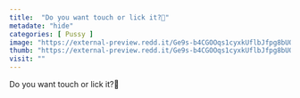 ```yaml
---
title:  "Do you want touch or lick it?🥵"
metadate: "hide"
categories: [ Pussy ]
image: "https://external-preview.redd.it/Ge9s-b4CGOOqs1cyxkUflbJfpg8bUOjc2zbEVEssj3Y.jpg?auto=webp&s=3ab78330145d0f167128b37cb8fa9b918527a784"
thumb: "https://external-preview.redd.it/Ge9s-b4CGOOqs1cyxkUflbJfpg8bUOjc2zbEVEssj3Y.jpg?width=216&crop=smart&auto=webp&s=400fdd6077d24dfb691240f30d70b12fba7277f7"
visit: ""
---
```

Do you want touch or lick it?🥵
